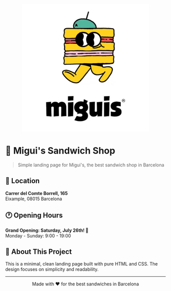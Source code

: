 <div align="center">
  <img src="miguis.gif" alt="Migui's Sandwich Shop Animation" width="400">
</div>

# 🥪 Migui's Sandwich Shop

> Simple landing page for Migui's, the best sandwich shop in Barcelona

## 📍 Location
**Carrer del Comte Borrell, 165**  
Eixample, 08015 Barcelona

## 🕐 Opening Hours
**Grand Opening: Saturday, July 26th! 🎉**  
Monday - Sunday: 9:00 - 19:00

## 🚀 About This Project
This is a minimal, clean landing page built with pure HTML and CSS. The design focuses on simplicity and readability.

---
<div align="center">
  Made with ❤️ for the best sandwiches in Barcelona
</div>